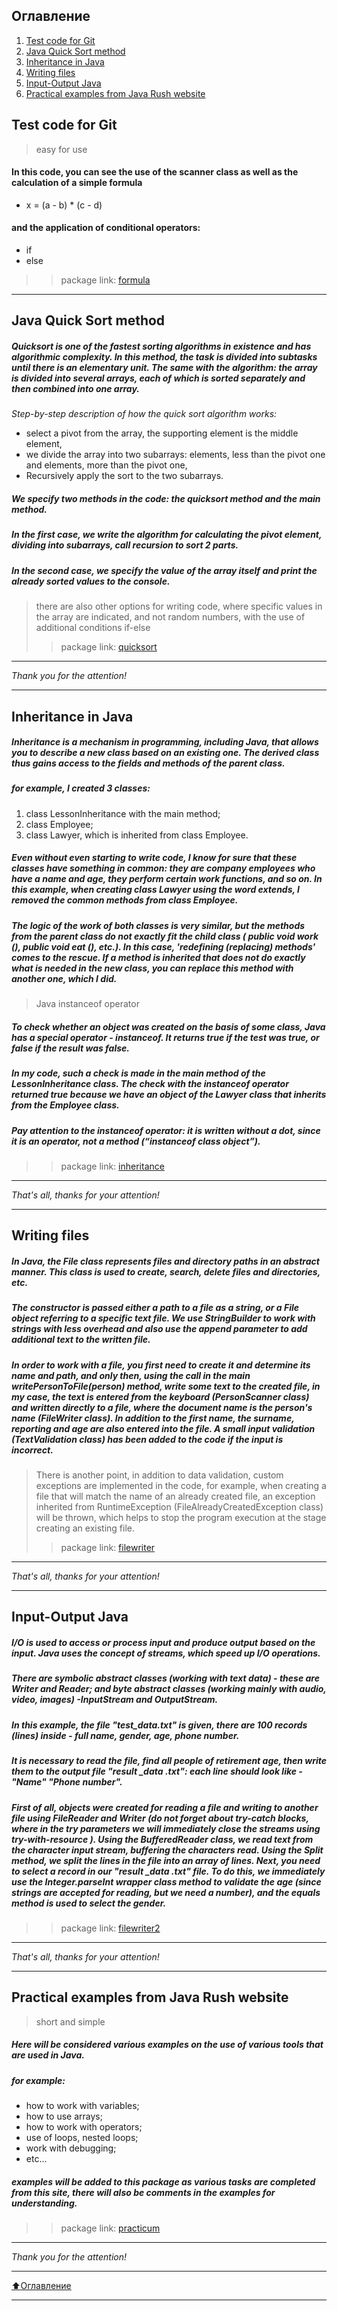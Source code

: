 ## Оглавление
1. [Test code for Git](https://github.com/TanyXRay/study/blob/main/README.md#test-code-for-git)
2. [Java Quick Sort method](https://github.com/TanyXRay/study/blob/main/README.md#java-quick-sort-method)
3. [Inheritance in Java](https://github.com/TanyXRay/study/blob/main/README.md#inheritance-in-java)
4. [Writing files](https://github.com/TanyXRay/study/blob/main/README.md#writing-files)
5. [Input-Output Java](https://github.com/TanyXRay/study/blob/main/README.md#input-output-java)
6. [Practical examples from Java Rush website](https://github.com/TanyXRay/study/blob/main/README.md#practical-examples-from-java-rush-website)
## Test code for Git
> easy for use
#### In this code, you can see the use of the scanner class as well as the calculation of a simple formula 
- x = (a - b) * (c - d)
#### and the application of conditional operators:
- if
- else
> > package link: [formula](https://github.com/TanyXRay/study/tree/main/src/study/homework/formula)
****
## Java Quick Sort method
##### Quicksort is one of the fastest sorting algorithms in existence and has algorithmic complexity. In this method, the task is divided into subtasks until there is an elementary unit. The same with the algorithm: the array is divided into several arrays, each of which is sorted separately and then combined into one array.
*Step-by-step description of how the quick sort algorithm works:*
- select a pivot from the array, the supporting element is the middle element,
- we divide the array into two subarrays: elements, less than the pivot one and elements, more than the pivot one,
- Recursively apply the sort to the two subarrays.
##### We specify two methods in the code: the quicksort method and the main method.
##### In the first case, we write the algorithm for calculating the pivot element, dividing into subarrays, call recursion to sort 2 parts.
##### In the second case, we specify the value of the array itself and print the already sorted values to the console.
> there are also other options for writing code, where specific values in the array are indicated, and not random numbers, with the use of additional conditions if-else
> > package link: [quicksort](https://github.com/TanyXRay/study/tree/main/src/study/homework/sort/quicksort)
****
*Thank you for the attention!* 
*****
## Inheritance in Java
##### Inheritance is a mechanism in programming, including Java, that allows you to describe a new class based on an existing one. The derived class thus gains access to the fields and methods of the parent class.
##### for example, I created 3 classes: 
1. сlass LessonInheritance with the main method;
2. class Employee;
3. class Lawyer, which is inherited from class Employee.
##### Even without even starting to write code, I know for sure that these classes have something in common: they are company employees who have a name and age, they perform certain work functions, and so on. In this example, when creating class Lawyer using the word extends, I removed the common methods from class Employee. 
##### The logic of the work of both classes is very similar, but the methods from the parent class do not exactly fit the child class ( public void work (), public void eat (), etc.). In this case, ***'redefining (replacing) methods'*** comes to the rescue. If a method is inherited that does not do exactly what is needed in the new class, you can replace this method with another one, which I did. 
>Java instanceof operator
##### To check whether an object was created on the basis of some class, Java has a special operator - instanceof. It returns true if the test was true, or false if the result was false.
##### In my code, such a check is made in the main method of the LessonInheritance class. The check with the instanceof operator returned true because we have an object of the Lawyer class that inherits from the Employee class.
##### Pay attention to the instanceof operator: it is written without a dot, since it is an operator, not a method (“instanceof class object”).
> > package link: [inheritance](https://github.com/TanyXRay/study/tree/main/src/study/homework/inheritance)
****
*That's all, thanks for your attention!*
****
## Writing files
##### In Java, the File class represents files and directory paths in an abstract manner. This class is used to create, search, delete files and directories, etc.
##### The constructor is passed either a path to a file as a string, or a File object referring to a specific text file. We use StringBuilder to work with strings with less overhead and also use the append parameter to add additional text to the written file.
##### In order to work with a file, you first need to create it and determine its name and path, and only then, using the call in the main writePersonToFile(person) method, write some text to the created file, in my case, the text is entered from the keyboard (PersonScanner class) and written directly to a file, where the document name is the person's name (FileWriter class). In addition to the first name, the surname, reporting and age are also entered into the file. A small input validation (TextValidation class) has been added to the code if the input is incorrect.
> There is another point, in addition to data validation, custom exceptions are implemented in the code, for example, when creating a file that will match the name of an already created file, an exception inherited from RuntimeException (FileAlreadyCreatedException class) will be thrown, which helps to stop the program execution at the stage creating an existing file.
> > package link: [filewriter](https://github.com/TanyXRay/study/tree/main/src/study/homework/writing/filewriter)
****
*That's all, thanks for your attention!*
****
## Input-Output Java
##### I/O is used to access or process input and produce output based on the input. Java uses the concept of streams, which speed up I/O operations.
##### There are symbolic abstract classes (working with text data) - these are Writer and Reader; and byte abstract classes (working mainly with audio, video, images) -InputStream and OutputStream.
##### In this example, the file "test_data.txt" is given, there are 100 records (lines) inside - full name, gender, age, phone number.
##### It is necessary to read the file, find all people of retirement age, then write them to the output file "result _data .txt": each line should look like - "Name" "Phone number".
##### First of all, objects were created for reading a file and writing to another file using FileReader and Writer (do not forget about try-catch blocks, where in the try parameters we will immediately close the streams using try-with-resource ). Using the BufferedReader class, we read text from the character input stream, buffering the characters read. Using the Split method, we split the lines in the file into an array of lines. Next, you need to select a record in our "result _data .txt" file. To do this, we immediately use the Integer.parseInt wrapper class method to validate the age (since strings are accepted for reading, but we need a number), and the equals method is used to select the gender.
> > package link: [filewriter2](https://github.com/TanyXRay/study/tree/main/src/study/homework/writing/filewriter2)
****
*That's all, thanks for your attention!*
****
## Practical examples from Java Rush website
> short and simple
##### Here will be considered various examples on the use of various tools that are used in Java.
##### for example:
- how to work with variables;
- how to use arrays;
- how to work with operators;
- use of loops, nested loops;
- work with debugging;
- etc...
##### examples will be added to this package as various tasks are completed from this site, there will also be comments in the examples for understanding.
> > package link: [practicum](https://github.com/TanyXRay/study/tree/main/src/study/javarush/practicum)
****
*Thank you for the attention!*
____
[:arrow_up:Оглавление](#Оглавление)
___
